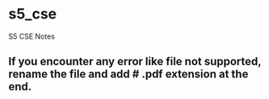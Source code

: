 # s5_cse
S5 CSE Notes


## If you encounter any error like file not supported, rename the file and add  # .pdf  extension at the end.
